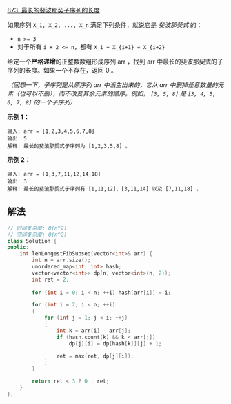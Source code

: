 [873. 最长的斐波那契子序列的长度](https://leetcode.cn/problems/length-of-longest-fibonacci-subsequence/)

如果序列 `X_1, X_2, ..., X_n` 满足下列条件，就说它是 *斐波那契式* 的：

- `n >= 3`
- 对于所有 `i + 2 <= n`，都有 `X_i + X_{i+1} = X_{i+2}`

给定一个**严格递增**的正整数数组形成序列 arr ，找到 arr 中最长的斐波那契式的子序列的长度。如果一个不存在，返回 0 。

*（回想一下，子序列是从原序列 arr 中派生出来的，它从 arr 中删掉任意数量的元素（也可以不删），而不改变其余元素的顺序。例如， `[3, 5, 8]` 是 `[3, 4, 5, 6, 7, 8]` 的一个子序列）*

 



**示例 1：**

```
输入: arr = [1,2,3,4,5,6,7,8]
输出: 5
解释: 最长的斐波那契式子序列为 [1,2,3,5,8] 。
```

**示例 2：**

```
输入: arr = [1,3,7,11,12,14,18]
输出: 3
解释: 最长的斐波那契式子序列有 [1,11,12]、[3,11,14] 以及 [7,11,18] 。
```



## 解法

```cc
// 时间复杂度: O(n^2)
// 空间复杂度: O(n^2)
class Solution {
public:
    int lenLongestFibSubseq(vector<int>& arr) {
        int n = arr.size();
        unordered_map<int, int> hash;
        vector<vector<int>> dp(n, vector<int>(n, 2));
        int ret = 2;
        
        for (int i = 0; i < n; ++i) hash[arr[i]] = i;

        for (int i = 2; i < n; ++i)
        {
            for (int j = 1; j < i; ++j)
            {
                int k = arr[i] - arr[j];
                if (hash.count(k) && k < arr[j])
                    dp[j][i] = dp[hash[k]][j] + 1;

                ret = max(ret, dp[j][i]);
            }
        }

        return ret < 3 ? 0 : ret;
    }
};
```

